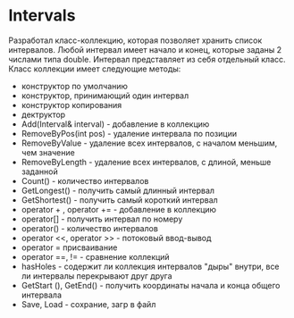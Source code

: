 # Intervals
Разработал класс-коллекцию, которая позволяет хранить список интервалов. Любой интервал имеет начало и конец, которые заданы 2 числами типа double. Интервал представляет из себя отдельный класс. Класс коллекции имеет следующие методы:

- конструктор по умолчанию
- конструктор, принимающий один интервал
- конструктор копирования
- дектруктор
- Add(Interval& interval) - добавление в коллекцию
- RemoveByPos(int pos) - удаление интервала по позиции
- RemoveByValue - удаление всех интервалов, с началом меньшим, чем значение
- RemoveByLength - удаление всех интервалов, с длиной, меньше заданной
- Count() - количество интервалов
- GetLongest() - получить самый длинный интервал
- GetShortest() - получить самый короткий интервал
- operator + , operator += - добавление в коллекцию
- operator[] - получить интервал по номеру
- operator() - количество интервалов
- operator <<, operator >> - потоковый ввод-вывод
- operator = присваивание
- operator ==, != - сравнение коллекций
- hasHoles - содержит ли коллекция интервалов "дыры" внутри, все ли интервалы перекрывают друг друга
- GetStart (), GetEnd() - получить координаты начала и конца общего интервала
- Save, Load -  сохрание, загр в файл
